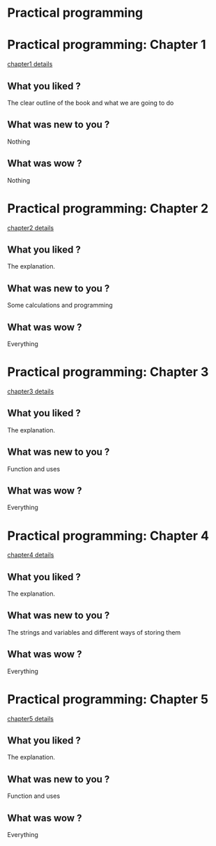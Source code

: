 # Practical programming

# Practical programming: Chapter 1
[chapter1 details](chapter1/README.md)

## What you liked ?
The clear outline of the book and what we are going to do

## What was new to you ?
Nothing

## What was wow ?
Nothing



# Practical programming: Chapter 2
[chapter2 details](chapter2/README.md)

## What you liked ?
The explanation. 

## What was new to you ?
Some calculations and programming

## What was wow ?
Everything


# Practical programming: Chapter 3
[chapter3 details](chapter3/README.md)

## What you liked ?
The explanation. 

## What was new to you ?
Function and uses

## What was wow ?
Everything

# Practical programming: Chapter 4
[chapter4 details](chapter4/README.md)

## What you liked ?
The explanation. 

## What was new to you ?
The strings and variables and different ways of storing them

## What was wow ?
Everything


# Practical programming: Chapter 5
[chapter5 details](chapter5/README.md)

## What you liked ?
The explanation. 

## What was new to you ?
Function and uses

## What was wow ?
Everything
